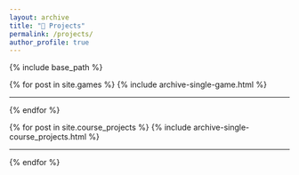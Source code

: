 ```yaml
---
layout: archive
title: "🎯 Projects"
permalink: /projects/
author_profile: true
---
```


{% include base_path %}

{% for post in site.games %}
  {% include archive-single-game.html %}
  <hr>
{% endfor %}

{% for post in site.course_projects %}
  {% include archive-single-course_projects.html %}
  <hr>
{% endfor %}
